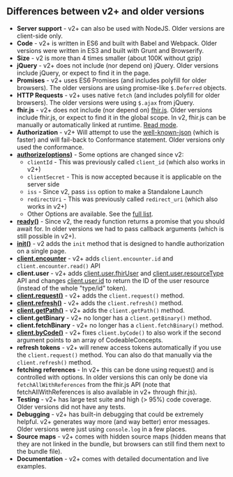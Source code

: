 ## Differences between v2+ and older versions

- **Server support** - v2+ can also be used with NodeJS. Older versions are client-side only.
- **Code** - v2+ is written in ES6 and built with Babel and Webpack. Older versions were written in ES3 and built with Grunt and Browserify.
- **Size** - v2 is more than 4 times smaller (about 100K without gzip)
- **jQuery** - v2+ does not include (nor depend on) jQuery. Older versions include jQuery, or expect to find it in the page.
- **Promises** - v2+ uses ES6 Promises (and includes polyfill for older browsers). The older versions are using promise-like `$.Deferred` objects.
- **HTTP Requests** - v2+ uses native `fetch` (and includes polyfill for older browsers). The older versions were using `$.ajax` from jQuery.
- **fhir.js** - v2+ does not include (nor depend on) [fhir.js](https://github.com/FHIR/fhir.js). Older versions include fhir.js, or expect to find it in the global scope. In v2, fhir.js can be manually or automatically linked at runtime. [Read mode](./#fhirjs-integration).
- **Authorization** - v2+ Will attempt to use the [well-known-json](http://hl7.org/fhir/smart-app-launch/conformance/index.html#using-well-known) (which is faster) and will fail-back to Conformance statement. Older versions only used the conformance.
- **[authorize(options)](./#authorizeoptions-promisenever)** - Some options are changed since v2:
    - `clientId` - This was previously called `client_id` (which also works in v2+)
    - `clientSecret` - This is now accepted because it is applicable on the server side
    - `iss` - Since v2, pass `iss` option to make a Standalone Launch
    - `redirectUri` - This was previously called `redirect_uri` (which also works in v2+)
    - Other Options are available. See the [full list](./#authorizeoptions-promisenever).
- **[ready()](https://github.com/smart-on-fhir/client-js#readyonsuccess--onerror-promiseclient)** - Since v2, the ready function returns a promise that you should await for. In older versions we had to pass callback arguments (which is still possible in v2+).
- **[init()](https://github.com/smart-on-fhir/client-js#initoptions-promiseclient)** - v2 adds the `init` method that is designed to handle authorization on a single page.
- **[client.encounter](https://github.com/smart-on-fhir/client-js#clientencounterid-stringnull)** - v2+ adds `client.encounter.id` and `client.encounter.read()` API
- **client.user** - v2+ adds [client.user.fhirUser](https://github.com/smart-on-fhir/client-js#clientuserfhiruser-string) and [client.user.resourceType](https://github.com/smart-on-fhir/client-js#clientuserresourcetype-string) API and changes [client.user.id](https://github.com/smart-on-fhir/client-js#clientuserid-string) to return the ID of the user resource (instead of the whole "type/id" token).
- **[client.request()](https://github.com/smart-on-fhir/client-js#clientrequestrequesturioroptions-fhiroptions-promiseobject)** - v2+ adds the `client.request()` method.
- **[client.refresh()](https://github.com/smart-on-fhir/client-js#clientrefresh-promiseobject)** - v2+ adds the `client.refresh()` method. 
- **[client.getPath()](https://github.com/smart-on-fhir/client-js#clientgetpathobject-path-any)** - v2+ adds the `client.getPath()` method. 
- **client.getBinary** - v2+ no longer has a `client.getBinary()` method. 
- **client.fetchBinary** - v2+ no longer has a `client.fetchBinary()` method. 
- **[client.byCode()](https://github.com/smart-on-fhir/client-js#clientbycodeobservations-property-object)** - v2+ fixes `client.byCode()` to also work if the second argument points to an array of CodeableConcepts.
- **refresh tokens** - v2+ will renew access tokens automatically if you use the  `client.request()` method. You can also do that manually via the `client.refresh()` method.
- **fetching references** - In v2+ this can be done using request() and is controlled with options. In older versions this can only be done via `fetchAllWithReferences` from the fhir.js API (note that fetchAllWithReferences is also available in v2+ through fhir.js).
- **Testing** - v2+ has large test suite and high (> 95%) code coverage. Older versions did not have any tests.
- **Debugging** - v2+ has built-in debugging that could be extremely helpful. v2+ generates way more (and way better) error messages. Older versions were just using `console.log` in a few places.
- **Source maps** - v2+ comes with hidden source maps (hidden means that they are not linked in the bundle, but browsers can still find them next to the bundle file).
- **Documentation** - v2+ comes with detailed documentation and live examples.
<!-- - **Configurable browser support** - By default v2 supports IE 10+. However, those who want to use it in closed environments including a better browser can just change the configuration in [.babelrc](https://github.com/smart-on-fhir/client-js/blob/master/.babelrc#L9) and rebuild. This can result in skipping some polyfills and  reducing the bundle size. -->
